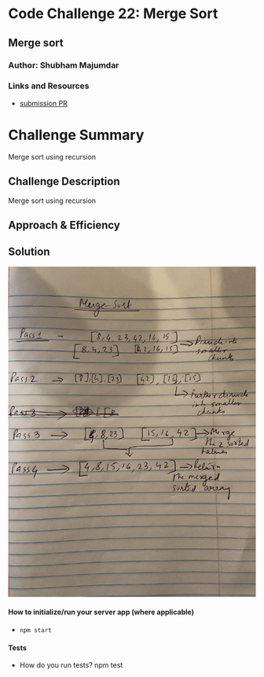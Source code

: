 # Code Challenge 22: Merge Sort

## Merge sort

### Author: Shubham Majumdar

### Links and Resources
* [submission PR](https://github.com/smajumdar22/data-structures-and-algorithms/compare/ll-merge?expand=1)

# Challenge Summary
Merge sort using recursion

## Challenge Description
Merge sort using recursion

## Approach & Efficiency

## Solution
![UML Diagram](whiteboard.jpg)

#### How to initialize/run your server app (where applicable)
* `npm start`
  
#### Tests
* How do you run tests?
npm test


